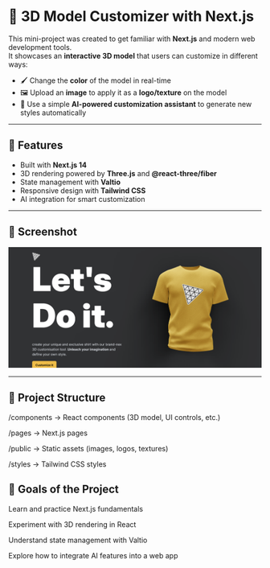 # 🎨 3D Model Customizer with Next.js

This mini-project was created to get familiar with **Next.js** and modern web development tools.  
It showcases an **interactive 3D model** that users can customize in different ways:

- 🖌️ Change the **color** of the model in real-time  
- 🖼️ Upload an **image** to apply it as a **logo/texture** on the model  
- 🤖 Use a simple **AI-powered customization assistant** to generate new styles automatically  

---

## 🚀 Features
- Built with **Next.js 14**  
- 3D rendering powered by **Three.js** and **@react-three/fiber**  
- State management with **Valtio**  
- Responsive design with **Tailwind CSS**  
- AI integration for smart customization  

---

## 📸 Screenshot

![Project Screenshot](public/CaptureSH.PNG)  


---

## 📂 Project Structure
/components -> React components (3D model, UI controls, etc.)

/pages -> Next.js pages

/public -> Static assets (images, logos, textures)

/styles -> Tailwind CSS styles

## 🎯 Goals of the Project

Learn and practice Next.js fundamentals

Experiment with 3D rendering in React

Understand state management with Valtio

Explore how to integrate AI features into a web app

